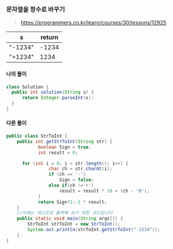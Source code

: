 ### 문자열을 정수로 바꾸기


> https://programmers.co.kr/learn/courses/30/lessons/12925



| s       | return |
| ------- | ------ |
| "-1234" | -1234  |
| "+1234" | 1234   |

#### 나의 풀이

```java
class Solution {
  public int solution(String s) {
      return Integer.parseInt(s);
  }
}
```

#### 다른 풀이

```java
public class StrToInt {
    public int getStrToInt(String str) {
            boolean Sign = true;
            int result = 0;

      for (int i = 0; i < str.length(); i++) {
                char ch = str.charAt(i);
                if (ch == '-')
                    Sign = false;
                else if(ch !='+')
                    result = result * 10 + (ch - '0');
            }
            return Sign?1:-1 * result;
    }
    //아래는 테스트로 출력해 보기 위한 코드입니다.
    public static void main(String args[]) {
        StrToInt strToInt = new StrToInt();
        System.out.println(strToInt.getStrToInt("-1234"));
    }
}
```

